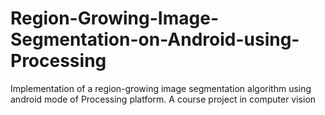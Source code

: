 # Region-Growing-Image-Segmentation-on-Android-using-Processing
Implementation of a region-growing image segmentation algorithm using android mode of Processing platform. A course project in computer vision
